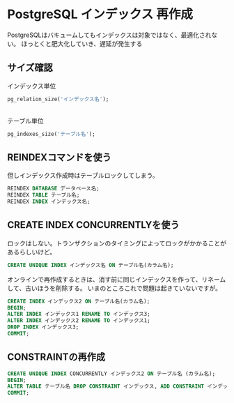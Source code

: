 PostgreSQL インデックス 再作成
===

PostgreSQLはバキュームしてもインデックスは対象ではなく、最適化されない。
ほっとくと肥大化していき、遅延が発生する

## サイズ確認

インデックス単位

``` sql
pg_relation_size('インデックス名');
```
<br>
テーブル単位

``` sql
pg_indexes_size('テーブル名');
```

## REINDEXコマンドを使う
但しインデックス作成時はテーブルロックしてしまう。

``` sql
REINDEX DATABASE データベース名;
REINDEX TABLE テーブル名;
REINDEX INDEX インデックス名;
```

## CREATE INDEX CONCURRENTLYを使う
ロックはしない。トランザクションのタイミングによってロックがかかることがあるらしいけど。

``` sql
CREATE UNIQUE INDEX インデックス名 ON テーブル名(カラム名);
```

オンラインで再作成するときは、消す前に同じインデックスを作って、リネームして、古いほうを削除する。
いまのところこれで問題は起きていないですが。

``` sql
CREATE INDEX インデックス2 ON テーブル名(カラム名);
BEGIN;
ALTER INDEX インデックス1 RENAME TO インデックス3;
ALTER INDEX インデックス2 RENAME TO インデックス1;
DROP INDEX インデックス3;
COMMIT;
```

## CONSTRAINTの再作成

``` sql
CREATE UNIQUE INDEX CONCURRENTLY インデックス2 ON テーブル名 (カラム名);
BEGIN;
ALTER TABLE テーブル名 DROP CONSTRAINT インデックス, ADD CONSTRAINT インデックス UNIQUE USING INDEX インデックス2;
COMMIT;
```


